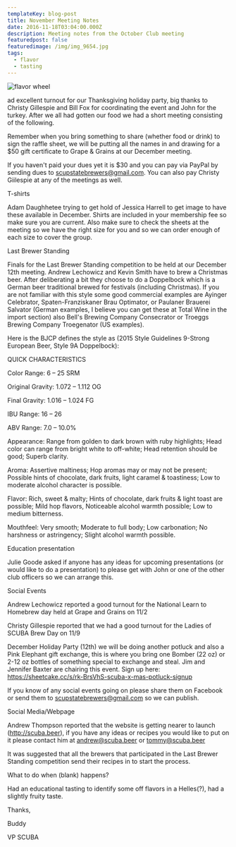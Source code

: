 ```yaml
---
templateKey: blog-post
title: November Meeting Notes
date: 2016-11-18T03:04:00.000Z
description: Meeting notes from the October Club meeting
featuredpost: false
featuredimage: /img/img_9654.jpg
tags:
  - flavor
  - tasting
---
```

![flavor wheel](/img/flavor_wheel.jpg)

ad excellent turnout for our Thanksgiving holiday party, big thanks to Christy Gillespie and Bill Fox for coordinating the event and John for the turkey.  After we all had gotten our food we had a short meeting consisting of the following.



Remember when you bring something to share (whether food or drink) to sign the raffle sheet, we will be putting all the names in and drawing for a $50 gift certificate to Grape & Grains at our December meeting.



If you haven't paid your dues yet it is $30 and you can pay via PayPal by sending dues to scupstatebrewers@gmail.com.  You can also pay Christy Giilespie at any of the meetings as well.



T-shirts

Adam Daughhetee trying to get hold of Jessica Harrell to get image to have these available in December.  Shirts are included in your membership fee so make sure you are current.  Also make sure to check the sheets at the meeting so we have the right size for you and so we can order enough of each size to cover the group.

Last Brewer Standing

Finals for the Last Brewer Standing competition to be held at our December 12th meeting.   Andrew Lechowicz and Kevin Smith have to brew a Christmas beer.  After deliberating a bit they choose to do a Doppelbock which is a German beer traditional brewed for festivals (including Christmas).  If you are not familiar with this style some good commercial examples are Ayinger Celebrator, Spaten-Franziskaner Brau Optimator, or Paulaner Brauerei Salvator (German examples, I believe you can get these at Total Wine in the import section) also Bell's Brewing Company Consecrator or Troeggs Brewing Company Troegenator (US examples).  

Here is the BJCP defines the style as (2015 Style Guidelines 9-Strong European Beer, Style 9A Doppelbock):

QUICK CHARACTERISTICS

Color Range:	6 – 25 SRM

Original Gravity:	1.072 – 1.112 OG

Final Gravity:	1.016 – 1.024 FG

IBU Range:	16 – 26

ABV Range:	7.0 – 10.0%

Appearance:	Range from golden to dark brown with ruby highlights; Head color can range from bright white to off-white; Head retention should be good; Superb clarity.

Aroma:	Assertive maltiness; Hop aromas may or may not be present; Possible hints of chocolate, dark fruits, light caramel & toastiness; Low to moderate alcohol character is possible.

Flavor:	Rich, sweet & malty; Hints of chocolate, dark fruits & light toast are possible; Mild hop flavors, Noticeable alcohol warmth possible; Low to medium bitterness.

Mouthfeel:	Very smooth; Moderate to full body; Low carbonation; No harshness or astringency; Slight alcohol warmth possible.



Education presentation

Julie Goode asked if anyone has any ideas for upcoming presentations (or would like to do a presentation) to please get with John or one of the other club officers so we can arrange this.

Social Events

Andrew  Lechowicz reported a good turnout for the National Learn to Homebrew day held at Grape and Grains on 11/2

Christy Gillespie reported that we had a good turnout for the Ladies of SCUBA Brew Day on 11/9

December Holiday Party (12th) we will be doing another potluck and also a Pink Elephant gift exchange, this is where you bring one Bomber (22 oz) or 2-12 oz bottles of something special to exchange and steal.  Jim and Jennifer Baxter are chairing this event.  Sign up here:  https://sheetcake.cc/s/rk-BrsVhS-scuba-x-mas-potluck-signup

If you know of any social events going on please share them on Facebook or send them to scupstatebrewers@gmail.com so we can publish.

Social Media/Webpage

Andrew Thompson reported that the website is getting nearer to launch (http://scuba.beer), if you have any ideas or recipes you would like to put on it please contact him at andrew@scuba.beer or tommy@scuba.beer

It was suggested that all the brewers that participated in the Last Brewer Standing competition send their recipes in to start the process.

What to do when (blank) happens?

Had an educational tasting to identify some off flavors in a Helles(?), had a slightly fruity taste.



Thanks,



Buddy

VP SCUBA
